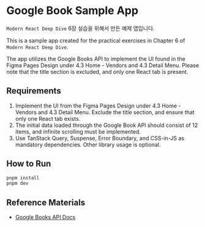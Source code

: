 # Google Book Sample App

`Modern React Deep Dive` 6장 실습을 위해서 만든 예제 앱입니다.

This is a sample app created for the practical exercises in Chapter 6 of `Modern React Deep Dive`.

The app utilizes the Google Books API to implement the UI found in the Figma Pages Design under 4.3 Home - Vendors and 4.3 Detail Menu. Please note that the title section is excluded, and only one React tab is present.

## Requirements

1. Implement the UI from the Figma Pages Design under 4.3 Home - Vendors and 4.3 Detail Menu. Exclude the title section, and ensure that only one React tab exists.
2. The initial data loaded through the Google Book API should consist of 12 items, and infinite scrolling must be implemented.
3. Use TanStack Query, Suspense, Error Boundary, and CSS-in-JS as mandatory dependencies. Other library usage is optional.

## How to Run

```sh
pnpm install
pnpm dev
```

## Reference Materials

- [Google Books API Docs](https://developers.google.com/books/docs/overview?hl=ko)
